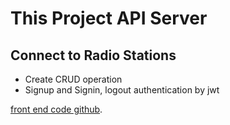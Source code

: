 # This Project API Server

## Connect to Radio Stations

- Create CRUD operation
- Signup and Signin, logout authentication by jwt

[front end code github](https://github.com/RahulGhosh305/turtly-venture-task-api-server-ui-radio).

